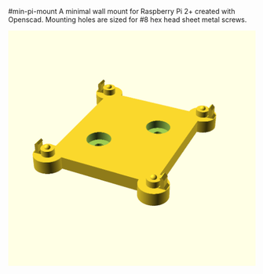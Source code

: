 #min-pi-mount
A minimal wall mount for Raspberry Pi 2+ created with Openscad.
Mounting holes are sized for #8 hex head sheet metal screws.

![preview.png](https://github.com/ScottCLo/min-pi-mount/blob/main/preview.png)
